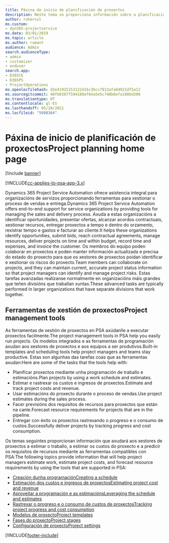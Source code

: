 ```yaml
---
title: Páxina de inicio de planificación de proxectos
description: Neste tema se proporciona información sobre a planificación de proxectos.
author: ruhercul
ms.custom:
- dyn365-projectservice
ms.date: 03/01/2019
ms.topic: article
ms.author: rumant
audience: Admin
search.audienceType:
- admin
- customizer
- enduser
search.app:
- D365CE
- D365PS
- ProjectOperations
ms.openlocfilehash: d2e41925153122d16c3bccf812afa84921df5a12
ms.sourcegitcommit: 40f68387f594180af64a5e5c748b6efa188bd300
ms.translationtype: HT
ms.contentlocale: gl-ES
ms.lasthandoff: 05/10/2021
ms.locfileid: "5998364"
---
```

# <a name="project-planning-home-page"></a><span data-ttu-id="81c23-103">Páxina de inicio de planificación de proxectos</span><span class="sxs-lookup"><span data-stu-id="81c23-103">Project planning home page</span></span>

[!include [banner](../includes/psa-now-project-operations.md)]

[!INCLUDE[cc-applies-to-psa-app-3.x](../includes/cc-applies-to-psa-app-3x.md)]

<span data-ttu-id="81c23-104">Dynamics 365 Project Service Automation ofrece asistencia integral para organizacións de servizos proporcionando ferramentas para xestionar o proceso de vendas e entrega.</span><span class="sxs-lookup"><span data-stu-id="81c23-104">Dynamics 365 Project Service Automation offers end-to-end support for service organizations by providing tools for managing the sales and delivery process.</span></span> <span data-ttu-id="81c23-105">Axuda a estas organizacións a identificar oportunidades, presentar ofertas, alcanzar acordos contractuais, xestionar recursos, entregar proxectos a tempo e dentro do orzamento, rexistrar tempo e gastos e facturar ao cliente.</span><span class="sxs-lookup"><span data-stu-id="81c23-105">It helps these organizations identify opportunities, submit bids, reach contractual agreements, manage resources, deliver projects on time and within budget, record time and expenses, and invoice the customer.</span></span> <span data-ttu-id="81c23-106">Os membros do equipo poden colaborar en proxectos e poden manter información actualizada e precisa do estado do proxecto para que os xestores de proxectos poidan identificar e xestionar os riscos do proxecto.</span><span class="sxs-lookup"><span data-stu-id="81c23-106">Team members can collaborate on projects, and they can maintain current, accurate project status information so that project managers can identify and manage project risks.</span></span> <span data-ttu-id="81c23-107">Estas tarefas avanzadas realízanse normalmente en organizacións máis grandes que teñen divisións que traballan xuntas.</span><span class="sxs-lookup"><span data-stu-id="81c23-107">These advanced tasks are typically performed in larger organizations that have separate divisions that work together.</span></span>

## <a name="project-management-tools"></a><span data-ttu-id="81c23-108">Ferramentas de xestión de proxectos</span><span class="sxs-lookup"><span data-stu-id="81c23-108">Project management tools</span></span>

<span data-ttu-id="81c23-109">As ferramentas de xestión de proxectos en PSA axúdanlle a executar proxectos facilmente.</span><span class="sxs-lookup"><span data-stu-id="81c23-109">The project management tools in PSA help you easily run projects.</span></span> <span data-ttu-id="81c23-110">Os modelos integrados e as ferramentas de programación axudan aos xestores de proxectos e aos equipos a ser produtivos.</span><span class="sxs-lookup"><span data-stu-id="81c23-110">Built-in templates and scheduling tools help project managers and teams stay productive.</span></span> <span data-ttu-id="81c23-111">Estas son algunhas das tarefas coas que as ferramentas axudan:</span><span class="sxs-lookup"><span data-stu-id="81c23-111">Here are some of the tasks that the tools help with:</span></span>

- <span data-ttu-id="81c23-112">Planificar proxectos mediante unha programación de traballo e estimacións.</span><span class="sxs-lookup"><span data-stu-id="81c23-112">Plan projects by using a work schedule and estimates.</span></span>
- <span data-ttu-id="81c23-113">Estimar e rastrexar os custos e ingresos de proxectos.</span><span class="sxs-lookup"><span data-stu-id="81c23-113">Estimate and track project costs and revenue.</span></span>
- <span data-ttu-id="81c23-114">Usar estimacións do proxecto durante o proceso de vendas.</span><span class="sxs-lookup"><span data-stu-id="81c23-114">Use project estimates during the sales process.</span></span>
- <span data-ttu-id="81c23-115">Facer previsións dos requisitos de recursos para proxectos que están na canle.</span><span class="sxs-lookup"><span data-stu-id="81c23-115">Forecast resource requirements for projects that are in the pipeline.</span></span>
- <span data-ttu-id="81c23-116">Entregar con éxito os proxectos rastrexando o progreso e o consumo de custos.</span><span class="sxs-lookup"><span data-stu-id="81c23-116">Successfully deliver projects by tracking progress and cost consumption.</span></span>

<span data-ttu-id="81c23-117">Os temas seguintes proporcionan información que axudará aos xestores de proxectos a estimar o traballo, a estimar os custos do proxecto e a predicir os requisitos de recursos mediante as ferramentas compatibles con PSA:</span><span class="sxs-lookup"><span data-stu-id="81c23-117">The following topics provide information that will help project managers estimate work, estimate project costs, and forecast resource requirements by using the tools that are supported in PSA:</span></span>

- [<span data-ttu-id="81c23-118">Creación dunha programación</span><span class="sxs-lookup"><span data-stu-id="81c23-118">Creating a schedule</span></span>](project-creating.md)
- [<span data-ttu-id="81c23-119">Estimación dos custos e ingresos de proxectos</span><span class="sxs-lookup"><span data-stu-id="81c23-119">Estimating project cost and revenue</span></span>](project-estimating.md)
- [<span data-ttu-id="81c23-120">Aproveitar a programación e as estimacións</span><span class="sxs-lookup"><span data-stu-id="81c23-120">Leveraging the schedule and estimates</span></span>](project-leveraging.md)
- [<span data-ttu-id="81c23-121">Rastrexar o progreso e o consumo de custos de proxectos</span><span class="sxs-lookup"><span data-stu-id="81c23-121">Tracking project progress and cost consumption</span></span>](project-tracking.md)
- [<span data-ttu-id="81c23-122">Modelos de proxecto</span><span class="sxs-lookup"><span data-stu-id="81c23-122">Project templates</span></span>](project-templates.md)
- [<span data-ttu-id="81c23-123">Fases do proxecto</span><span class="sxs-lookup"><span data-stu-id="81c23-123">Project stages</span></span>](project-stages.md)
- [<span data-ttu-id="81c23-124">Configuración de proxecto</span><span class="sxs-lookup"><span data-stu-id="81c23-124">Project settings</span></span>](project-settings.md)


[!INCLUDE[footer-include](../includes/footer-banner.md)]